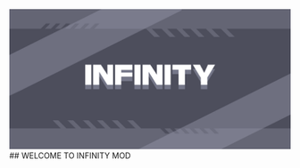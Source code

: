 <img src="https://raw.githubusercontent.com/EMOYT/Infinity/refs/heads/main/Background.png"/>
## WELCOME TO INFINITY MOD
